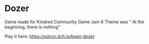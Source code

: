 # Dozer

Game made for Kindred Community Game Jam 6
Theme was "	At the beginning, there is nothing"

Play it here:
https://solrun.itch.io/bean-dozer
